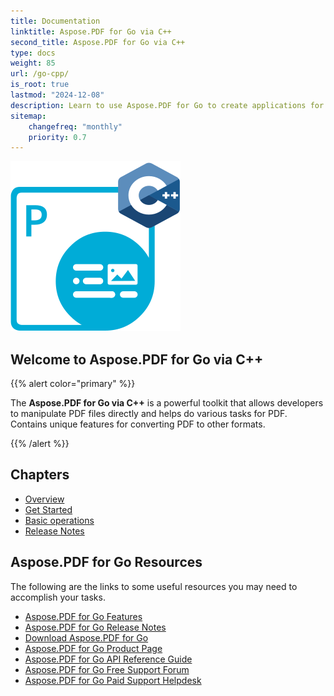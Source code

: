 ```yaml
---
title: Documentation
linktitle: Aspose.PDF for Go via C++
second_title: Aspose.PDF for Go via C++
type: docs
weight: 85
url: /go-cpp/
is_root: true
lastmod: "2024-12-08"
description: Learn to use Aspose.PDF for Go to create applications for PDF documents.
sitemap:
    changefreq: "monthly"
    priority: 0.7
---
```


![Aspose.PDF for Go logo image](aspose_pdf-for-go-cpp.png)

## Welcome to Aspose.PDF for Go via C++

{{% alert color="primary" %}}

The **Aspose.PDF for Go via C++** is a powerful toolkit that allows developers to manipulate PDF files directly and helps do various tasks for PDF. Contains unique features for converting PDF to other formats.

{{% /alert %}}

## Chapters

- [Overview](/pdf/go-cpp/overview/)
- [Get Started](/pdf/go-cpp/get-started/)
- [Basic operations](/pdf/go-cpp/basic-operations/)
- [Release Notes](https://releases.aspose.com/pdf/gocpp/)

## Aspose.PDF for Go Resources

The following are the links to some useful resources you may need to accomplish your tasks.

- [Aspose.PDF for Go Features](/pdf/go-cpp/key-features/)
- [Aspose.PDF for Go Release Notes](https://releases.aspose.com/pdf/gocpp/)
- [Download Aspose.PDF for Go](https://github.com/aspose-pdf/aspose-pdf-go-cpp)
- [Aspose.PDF for Go Product Page](https://products.aspose.com/pdf/go-cpp/)
- [Aspose.PDF for Go API Reference Guide](https://reference.aspose.com/pdf/go-cpp/)
- [Aspose.PDF for Go Free Support Forum](https://forum.aspose.com/c/pdf/10)
- [Aspose.PDF for Go Paid Support Helpdesk](https://helpdesk.aspose.com/)
